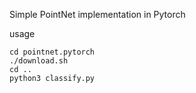 Simple PointNet implementation in Pytorch

usage
```
cd pointnet.pytorch
./download.sh
cd ..
python3 classify.py
```
